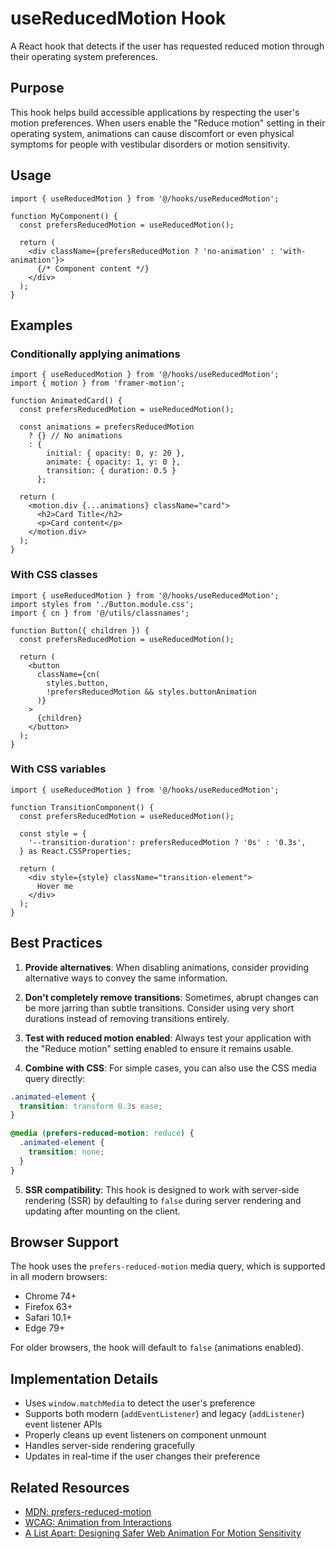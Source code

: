 # useReducedMotion Hook

A React hook that detects if the user has requested reduced motion through their operating system preferences.

## Purpose

This hook helps build accessible applications by respecting the user's motion preferences. When users enable the "Reduce motion" setting in their operating system, animations can cause discomfort or even physical symptoms for people with vestibular disorders or motion sensitivity.

## Usage

```tsx
import { useReducedMotion } from '@/hooks/useReducedMotion';

function MyComponent() {
  const prefersReducedMotion = useReducedMotion();
  
  return (
    <div className={prefersReducedMotion ? 'no-animation' : 'with-animation'}>
      {/* Component content */}
    </div>
  );
}
```

## Examples

### Conditionally applying animations

```tsx
import { useReducedMotion } from '@/hooks/useReducedMotion';
import { motion } from 'framer-motion';

function AnimatedCard() {
  const prefersReducedMotion = useReducedMotion();
  
  const animations = prefersReducedMotion 
    ? {} // No animations
    : {
        initial: { opacity: 0, y: 20 },
        animate: { opacity: 1, y: 0 },
        transition: { duration: 0.5 }
      };
  
  return (
    <motion.div {...animations} className="card">
      <h2>Card Title</h2>
      <p>Card content</p>
    </motion.div>
  );
}
```

### With CSS classes

```tsx
import { useReducedMotion } from '@/hooks/useReducedMotion';
import styles from './Button.module.css';
import { cn } from '@/utils/classnames';

function Button({ children }) {
  const prefersReducedMotion = useReducedMotion();
  
  return (
    <button
      className={cn(
        styles.button,
        !prefersReducedMotion && styles.buttonAnimation
      )}
    >
      {children}
    </button>
  );
}
```

### With CSS variables

```tsx
import { useReducedMotion } from '@/hooks/useReducedMotion';

function TransitionComponent() {
  const prefersReducedMotion = useReducedMotion();
  
  const style = {
    '--transition-duration': prefersReducedMotion ? '0s' : '0.3s',
  } as React.CSSProperties;
  
  return (
    <div style={style} className="transition-element">
      Hover me
    </div>
  );
}
```

## Best Practices

1. **Provide alternatives**: When disabling animations, consider providing alternative ways to convey the same information.

2. **Don't completely remove transitions**: Sometimes, abrupt changes can be more jarring than subtle transitions. Consider using very short durations instead of removing transitions entirely.

3. **Test with reduced motion enabled**: Always test your application with the "Reduce motion" setting enabled to ensure it remains usable.

4. **Combine with CSS**: For simple cases, you can also use the CSS media query directly:

```css
.animated-element {
  transition: transform 0.3s ease;
}

@media (prefers-reduced-motion: reduce) {
  .animated-element {
    transition: none;
  }
}
```

5. **SSR compatibility**: This hook is designed to work with server-side rendering (SSR) by defaulting to `false` during server rendering and updating after mounting on the client.

## Browser Support

The hook uses the `prefers-reduced-motion` media query, which is supported in all modern browsers:

- Chrome 74+
- Firefox 63+
- Safari 10.1+
- Edge 79+

For older browsers, the hook will default to `false` (animations enabled).

## Implementation Details

- Uses `window.matchMedia` to detect the user's preference
- Supports both modern (`addEventListener`) and legacy (`addListener`) event listener APIs
- Properly cleans up event listeners on component unmount
- Handles server-side rendering gracefully
- Updates in real-time if the user changes their preference

## Related Resources

- [MDN: prefers-reduced-motion](https://developer.mozilla.org/en-US/docs/Web/CSS/@media/prefers-reduced-motion)
- [WCAG: Animation from Interactions](https://www.w3.org/WAI/WCAG21/Understanding/animation-from-interactions.html)
- [A List Apart: Designing Safer Web Animation For Motion Sensitivity](https://alistapart.com/article/designing-safer-web-animation-for-motion-sensitivity/)